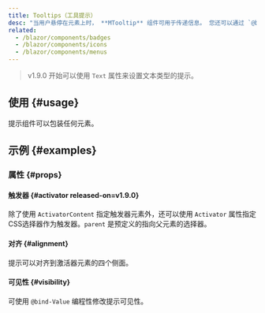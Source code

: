 ```yaml
---
title: Tooltips（工具提示）
desc: "当用户悬停在元素上时， **MTooltip** 组件可用于传递信息。 您还可以通过 `@bind-Value` 来控制提示的显示。 当激活时，提示将显示用于标识元素的文本，例如其功能的描述。"
related:
  - /blazor/components/badges
  - /blazor/components/icons
  - /blazor/components/menus
---
```


> v1.9.0 开始可以使用 `Text` 属性来设置文本类型的提示。

## 使用 {#usage}

提示组件可以包装任何元素。

<masa-example file="Examples.components.tooltips.Usage"></masa-example>

## 示例 {#examples}

### 属性 {#props}

#### 触发器 {#activator released-on=v1.9.0}

除了使用 `ActivatorContent` 指定触发器元素外，还可以使用 `Activator` 属性指定CSS选择器作为触发器。`parent` 是预定义的指向父元素的选择器。

<masa-example file="Examples.components.tooltips.Activator"></masa-example>

#### 对齐 {#alignment}

提示可以对齐到激活器元素的四个侧面。

<masa-example file="Examples.components.tooltips.Alignment"></masa-example>

#### 可见性 {#visibility}

可使用 `@bind-Value` 编程性修改提示可见性。

<masa-example file="Examples.components.tooltips.Visibility"></masa-example>
